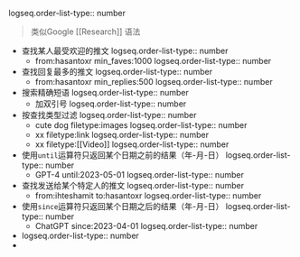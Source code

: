 logseq.order-list-type:: number
> 类似Google [[Research]] 语法

- 查找某人最受欢迎的推文
  logseq.order-list-type:: number
	- from:hasantoxr min_faves:1000
	  logseq.order-list-type:: number
- 查找回复最多的推文
  logseq.order-list-type:: number
	- from:hasantoxr min_replies:500
	  logseq.order-list-type:: number
- 搜索精确短语
  logseq.order-list-type:: number
	- 加双引号
	  logseq.order-list-type:: number
- 按查找类型过滤
  logseq.order-list-type:: number
	- cute dog filetype:images
	  logseq.order-list-type:: number
	- xx filetype:link
	  logseq.order-list-type:: number
	- xx filetype:[[Video]]
	  logseq.order-list-type:: number
- 使用`until`运算符只返回某个日期之前的结果（年-月-日）
  logseq.order-list-type:: number
	- GPT-4 until:2023-05-01
	  logseq.order-list-type:: number
- 查找发送给某个特定人的推文
  logseq.order-list-type:: number
	- from:ihteshamit to:hasantoxr
	  logseq.order-list-type:: number
- 使用`since`运算符只返回某个日期之后的结果（年-月-日）
  logseq.order-list-type:: number
	- ChatGPT since:2023-04-01
	  logseq.order-list-type:: number
- logseq.order-list-type:: number
-